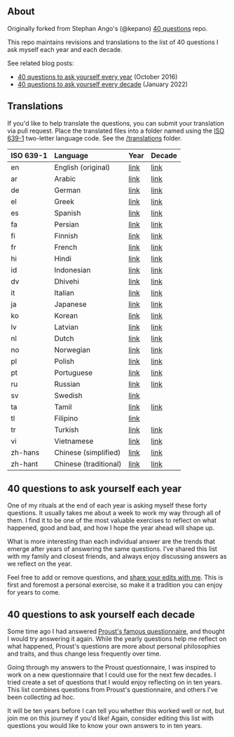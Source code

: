 ## About

Originally forked from Stephan Ango's (@kepano) [40 questions](https://github.com/kepano/40-questions) repo.

This repo maintains revisions and translations to the list of 40 questions I ask myself each year and each decade.

See related blog posts:

- [40 questions to ask yourself every year](http://stephanango.com/40-questions) (October 2016)
- [40 questions to ask yourself every decade](http://stephanango.com/40-questions-decade) (January 2022)

## Translations

If you'd like to help translate the questions, you can submit your translation via pull request. Place the translated files into a folder named using the [ISO 639-1](https://en.wikipedia.org/wiki/List_of_ISO_639-1_codes) two-letter language code. See the [/translations](/translations) folder.

| ISO 639-1 | Language              | Year                             | Decade                             |
| :-------- | :-------------------- | -------------------------------- | ---------------------------------- |
| en        | English (original)    | [link](year.md)                  | [link](decade.md)                  |
| ar        | Arabic                | [link](/translations/ar/year.md) | [link](/translations/ar/decade.md) |
| de        | German                | [link](/translations/de/year.md) | [link](/translations/de/decade.md) |
| el        | Greek                 | [link](/translations/el/year.md) | [link](/translations/el/decade.md) |
| es        | Spanish               | [link](/translations/es/year.md) | [link](/translations/es/decade.md) |
| fa        | Persian               | [link](/translations/fa/year.md) | [link](/translations/fa/decade.md) |
| fi        | Finnish               | [link](/translations/fi/year.md) | [link](/translations/fi/decade.md) |
| fr        | French                | [link](/translations/fr/year.md) | [link](/translations/fr/decade.md) |
| hi        | Hindi                 | [link](/translations/hi/year.md) | [link](/translations/hi/decade.md) |
| id        | Indonesian            | [link](/translations/id/year.md) | [link](/translations/id/decade.md) |
| dv        | Dhivehi               | [link](/translations/dv/year.md) | [link](/translations/dv/decade.md) |
| it        | Italian               | [link](/translations/it/year.md) | [link](/translations/it/decade.md) |
| ja        | Japanese              | [link](/translations/ja/year.md) | [link](/translations/ja/decade.md) |
| ko        | Korean                | [link](/translations/ko/year.md) | [link](/translations/ko/decade.md) |
| lv        | Latvian               | [link](/translations/lv/year.md) | [link](/translations/lv/decade.md) |
| nl        | Dutch                 | [link](/translations/nl/year.md) | [link](/translations/nl/decade.md) |
| no        | Norwegian             | [link](/translations/no/year.md) | [link](/translations/no/decade.md) |
| pl        | Polish                | [link](/translations/pl/year.md) | [link](/translations/pl/decade.md) |
| pt        | Portuguese            | [link](/translations/pt/year.md) | [link](/translations/pt/decade.md) |
| ru        | Russian               | [link](/translations/ru/year.md) | [link](/translations/ru/decade.md) |
| sv        | Swedish               | [link](/translations/sv/year.md) |                                    |
| ta        | Tamil                 | [link](/translations/ta/year.md) | [link](/translations/ta/decade.md) |
| tl        | Filipino              | [link](/translations/tl/year.md) |                                    |
| tr        | Turkish               | [link](/translations/tr/year.md) | [link](/translations/tr/decade.md) |
| vi        | Vietnamese            | [link](/translations/vi/year.md) | [link](/translations/vi/decade.md) |
| zh-hans   | Chinese (simplified)  | [link](/translations/zh-hans/year.md) | [link](/translations/zh-hans/decade.md) |
| zh-hant   | Chinese (traditional) | [link](/translations/zh-hant/year.md) | [link](/translations/zh-hant/decade.md) |

## 40 questions to ask yourself each year

One of my rituals at the end of each year is asking myself these forty questions. It usually takes me about a week to work my way through all of them. I find it to be one of the most valuable exercises to reflect on what happened, good and bad, and how I hope the year ahead will shape up.

What is more interesting than each individual answer are the trends that emerge after years of answering the same questions. I’ve shared this list with my family and closest friends, and always enjoy discussing answers as we reflect on the year.

Feel free to add or remove questions, and [share your edits with me](https://twitter.com/kepano). This is first and foremost a personal exercise, so make it a tradition you can enjoy for years to come.

## 40 questions to ask yourself each decade

Some time ago I had answered [Proust's famous questionnaire](https://en.wikipedia.org/wiki/Proust_Questionnaire), and thought I would try answering it again. While the yearly questions help me reflect on what happened, Proust's questions are more about personal philosophies and traits, and thus change less frequently over time.

Going through my answers to the Proust questionnaire, I was inspired to work on a new questionnaire that I could use for the next few decades. I tried create a set of questions that I would enjoy reflecting on in ten years. This list combines questions from Proust's questionnaire, and others I've been collecting ad hoc.

It will be ten years before I can tell you whether this worked well or not, but join me on this journey if you'd like! Again, consider editing this list with questions you would like to know your own answers to in ten years.
